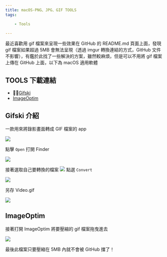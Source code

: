 ```yaml
---
title: macOS-PNG、JPG、GIF TOOLS
tags:

    - Tools

---
```

最近喜歡用 gif 檔案來呈現一些效果在 GitHub 的 README.md 頁面上面，發現 gif 檔案如果超過 5MB 會無法呈現（透過 imgur 轉換連結的方式，GitHub 文件不影響），有鑑於此找了一些解決的方案，雖然較麻煩，但是可以不用將 gif 檔案上傳在 GitHub 上面，以下為 macOS 適用軟體

## TOOLS 下載連結

* [Gifski](https://apps.apple.com/us/app/gifski/id1351639930?mt=12)
* [ImageOptim](https://imageoptim.com/ImageOptim.tbz2)

## Gifski 介紹

一款用來將錄影畫面轉成 GIF 檔案的 app

![](https://i.imgur.com/XJIQlsN.png)

點擊 `Open` 打開 Finder

![](https://i.imgur.com/oEEDFMa.png)

接著選取自己要轉換的檔案
![](https://i.imgur.com/FXIh9UT.png)
點選 `Convert`

![](https://i.imgur.com/fShFMkK.png)

另存 Video.gif

![](https://i.imgur.com/GvlsV9m.png)

## ImageOptim

接著打開 ImageOptim 將要壓縮的 gif 檔案拖曳進去

![](https://i.imgur.com/2cNvnTa.gif)

最後此檔案只要壓縮在 5MB 內就不會被 GitHub 擋了！
